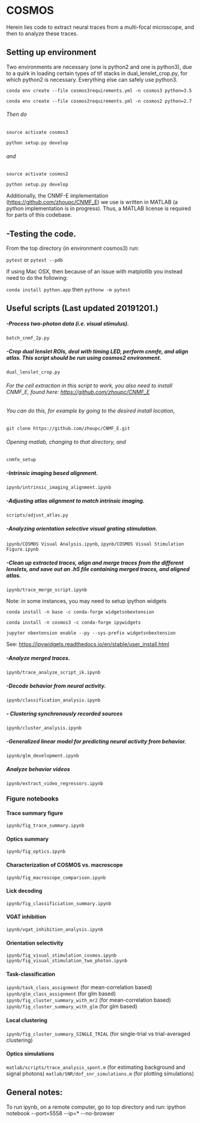 # COSMOS

Herein lies code to extract neural traces from a multi-focal microscope, and then to analyze these traces.

## Setting up environment 
Two environments are necessary (one is python2 and one is python3), due to a quirk in loading certain types of tif stacks in dual_lenslet_crop.py, for which python2 is necessary. Everything else can safely use python3.

`conda env create --file cosmos3requirements.yml -n cosmos3 python=3.5`

`conda env create --file cosmos2requirements.yml -n cosmos2 python=2.7`

###### Then do
`source activate cosmos3`

`python setup.py develop`

###### and
`source activate cosmos2`

`python setup.py develop`

Additionally, the CNMF-E implementation (https://github.com/zhoupc/CNMF_E) we use is written in MATLAB (a python implementation is in progress). Thus, a MATLAB license is required for parts of this codebase.

## -Testing the code. 
From the top directory (in environment cosmos3) run:

`pytest`
or
`pytest --pdb`

If using Mac OSX, then because of an issue with matplotlib you instead need to do the following:

`conda install python.app`
then
`pythonw -m pytest`

## Useful scripts (Last updated 20191201.)

##### -Process two-photon data (i.e. visual stimulus).
`batch_cnmf_2p.py`

##### -Crop dual lenslet ROIs, deal with timing LED, perform cnmfe, and align atlas. This script should be run using cosmos2 environment.
`dual_lenslet_crop.py`
###### For the cell extraction in this script to work, you also need to install CNMF_E, found here: https://github.com/zhoupc/CNMF_E
###### You can do this, for example by going to the desired install location,
`git clone https://github.com/zhoupc/CNMF_E.git`
###### Opening matlab, changing to that directory, and
`cnmfe_setup`

##### -Intrinsic imaging based alignment.
`ipynb/intrinsic_imaging_alignment.ipynb`

##### -Adjusting atlas alignment to match intrinsic imaging.
`scripts/adjust_atlas.py`

##### -Analyzing orientation selective visual grating stimulation.
`ipynb/COSMOS Visual Analysis.ipynb`, 
`ipynb/COSMOS Visual Stimulation Figure.ipynb`

##### -Clean up extracted traces, align and merge traces from the different lenslets, and save out an .h5 file containing merged traces, and aligned atlas.
`ipynb/trace_merge_script.ipynb`


Note: in some instances, you may need to setup ipython widgets

`conda install -n base -c conda-forge widgetsnbextension`

`conda install -n cosmos3 -c conda-forge ipywidgets`

`jupyter nbextension enable --py --sys-prefix widgetsnbextension`

See: https://ipywidgets.readthedocs.io/en/stable/user_install.html

##### -Analyze merged traces.
`ipynb/trace_analyze_script_ik.ipynb`

##### -Decode behavior from neural activity.
`ipynb/classification_analysis.ipynb`

##### - Clustering synchronously recorded sources
`ipynb/cluster_analysis.ipynb`

##### -Generalized linear model for predicting neural activity from behavior.
`ipynb/glm_development.ipynb`

##### Analyze behavior videos
`ipynb/extract_video_regressors.ipynb`

### Figure notebooks
#### Trace summary figure
`ipynb/fig_trace_summary.ipynb`

#### Optics summary
`ipynb/fig_optics.ipynb`

#### Characterization of COSMOS vs. macroscope
`ipynb/fig_macroscope_comparison.ipynb`

#### Lick decoding
`ipynb/fig_classificiation_summary.ipynb`

#### VGAT inhibition
`ipynb/vgat_inhibition_analysis.ipynb`

#### Orientation selectivity
`ipynb/fig_visual_stimulation_cosmos.ipynb`
`ipynb/fig_visual_stimulation_two_photon.ipynb`

#### Task-classification
`ipynb/task_class_assignment` (for mean-correlation based)
`ipynb/glm_class_assignment` (for glm based)
`ipynb/fig_cluster_summary_with_mr2` (for mean-correlation based)
`ipynb/fig_cluster_summary_with_glm` (for glm based)

#### Local clustering
`ipynb/fig_cluster_summary_SINGLE_TRIAL` (for single-trial vs trial-averaged clustering)

#### Optics simulations
`matlab/scripts/trace_analysis_spont.m` (for estimating background and signal photons)
`matlab/SNR/dof_snr_simulations.m` (for plotting simulations)




## General notes:
To run ipynb, on a remote computer, go to top directory and run:
ipython notebook --port=5558 --ip=* --no-browser
